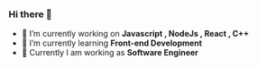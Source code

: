 ### Hi there 👋


- 🔭 I’m currently working on **Javascript , NodeJs , React , C++**
- 🌱 I’m currently learning **Front-end Development**
- 🤔 Currently I  am working as **Software Engineer**

